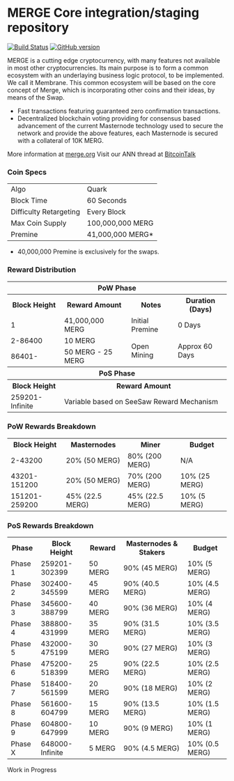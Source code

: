 MERGE Core integration/staging repository
=====================================

[![Build Status](https://travis-ci.org/MERGE-Project/MERGE.svg?branch=master)](https://travis-ci.org/MERGE-Project/MERGE) [![GitHub version](https://badge.fury.io/gh/MERGE-Project%2FMERGE.svg)](https://badge.fury.io/gh/MERGE-Project%2FMERGE)

MERGE is a cutting edge cryptocurrency, with many features not available in most other cryptocurrencies.
Its main purpose is to form a common ecosystem with an underlaying business logic protocol, to be implemented. We call it Membrane.
This common ecosystem will be based on the core concept of Merge, which is incorporating other coins and their ideas, by means of the Swap.
- Fast transactions featuring guaranteed zero confirmation transactions.
- Decentralized blockchain voting providing for consensus based advancement of the current Masternode
  technology used to secure the network and provide the above features, each Masternode is secured
  with a collateral of 10K MERG.

More information at [merge.org](http://www.projectmerge.org) Visit our ANN thread at [BitcoinTalk](http://www.bitcointalk.org/index.php?topic=xxxxxx)

### Coin Specs
<table>
<tr><td>Algo</td><td>Quark</td></tr>
<tr><td>Block Time</td><td>60 Seconds</td></tr>
<tr><td>Difficulty Retargeting</td><td>Every Block</td></tr>
<tr><td>Max Coin Supply </td><td>100,000,000 MERG</td></tr>
<tr><td>Premine</td><td>41,000,000 MERG*</td></tr>
</table>

* 40,000,000 Premine is exclusively for the swaps.

### Reward Distribution

<table>
<th colspan=4>PoW Phase</th>
<tr><th>Block Height</th><th>Reward Amount</th><th>Notes</th><th>Duration (Days)</th></tr>
<tr><td>1</td><td>41,000,000 MERG</td><td>Initial Premine</td><td>0 Days</td></tr>
<tr><td>2-86400</td><td>10 MERG</td><td rowspan=2>Open Mining</td><td rowspan=2> Approx 60 Days</td></tr>
<tr><td>86401- </td><td>50 MERG - 25 MERG</td></tr>
<tr><th colspan=4>PoS Phase</th></tr>
<tr><th>Block Height</th><th colspan=3>Reward Amount</th></tr>
<tr><td>259201-Infinite</td><td colspan=3>Variable based on SeeSaw Reward Mechanism</td></tr>
</table>

### PoW Rewards Breakdown

<table>
<th>Block Height</th><th>Masternodes</th><th>Miner</th><th>Budget</th>
<tr><td>2-43200</td><td>20% (50 MERG)</td><td>80% (200 MERG)</td><td>N/A</td></tr>
<tr><td>43201-151200</td><td>20% (50 MERG)</td><td>70% (200 MERG)</td><td>10% (25 MERG)</td></tr>
<tr><td>151201-259200</td><td>45% (22.5 MERG)</td><td>45% (22.5 MERG)</td><td>10% (5 MERG)</td></tr>
</table>

### PoS Rewards Breakdown

<table>
<th>Phase</th><th>Block Height</th><th>Reward</th><th>Masternodes & Stakers</th><th>Budget</th>
<tr><td>Phase 1</td><td>259201-302399</td><td>50 MERG</td><td>90% (45 MERG)</td><td>10% (5 MERG)</td></tr>
<tr><td>Phase 2</td><td>302400-345599</td><td>45 MERG</td><td>90% (40.5 MERG)</td><td>10% (4.5 MERG)</td></tr>
<tr><td>Phase 3</td><td>345600-388799</td><td>40 MERG</td><td>90% (36 MERG)</td><td>10% (4 MERG)</td></tr>
<tr><td>Phase 4</td><td>388800-431999</td><td>35 MERG</td><td>90% (31.5 MERG)</td><td>10% (3.5 MERG)</td></tr>
<tr><td>Phase 5</td><td>432000-475199</td><td>30 MERG</td><td>90% (27 MERG)</td><td>10% (3 MERG)</td></tr>
<tr><td>Phase 6</td><td>475200-518399</td><td>25 MERG</td><td>90% (22.5 MERG)</td><td>10% (2.5 MERG)</td></tr>
<tr><td>Phase 7</td><td>518400-561599</td><td>20 MERG</td><td>90% (18 MERG)</td><td>10% (2 MERG)</td></tr>
<tr><td>Phase 8</td><td>561600-604799</td><td>15 MERG</td><td>90% (13.5 MERG)</td><td>10% (1.5 MERG)</td></tr>
<tr><td>Phase 9</td><td>604800-647999</td><td>10 MERG</td><td>90% (9 MERG)</td><td>10% (1 MERG)</td></tr>
<tr><td>Phase X</td><td>648000-Infinite</td><td>5 MERG</td><td>90% (4.5 MERG)</td><td>10% (0.5 MERG)</td></tr>
</table>

Work in Progress
